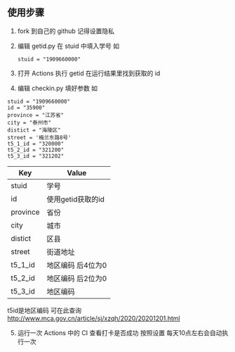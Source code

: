 ## 使用步骤

1. fork 到自己的 github 记得设置隐私

2. 编辑 getid.py 在 stuid 中填入学号 如 

   ```
   stuid = "1909660000"
   ```

   

3. 打开 Actions 执行 getid 在运行结果里找到获取的 id

4. 编辑 checkin.py 填好参数 如

   

  ```
  stuid = "1909660000"
  id = "35900"
  province = "江苏省"
  city = "泰州市"
  distict = "海陵区"
  street = '梅兰东路8号'
  t5_1_id = "320000"
  t5_2_id = "321200"
  t5_3_id = "321202"
  ```

  | Key      | Value             |
  | -------- | ----------------- |
  | stuid    | 学号              |
  | id       | 使用getid获取的id |
  | province | 省份              |
  | city     | 城市              |
  | distict  | 区县              |
  | street   | 街道地址          |
  | t5_1_id  | 地区编码 后4位为0 |
  | t5_2_id  | 地区编码 后2位为0 |
  | t5_3_id  | 地区编码          |

  

t5id是地区编码 可在此查询 http://www.mca.gov.cn/article/sj/xzqh/2020/20201201.html


5. 运行一次 Actions 中的 CI 查看打卡是否成功 按照设置 每天10点左右会自动执行一次 
